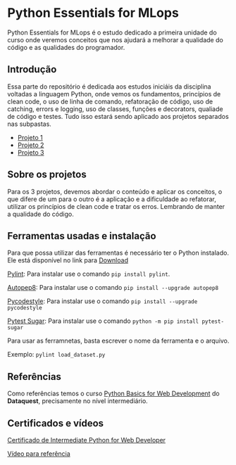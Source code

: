 # Python Essentials for MLops

Python Essentials for MLops é o estudo dedicado a primeira unidade do curso onde veremos conceitos que nos ajudará a melhorar a qualidade do código e as qualidades do programador.

## Introdução
Essa parte do repositório é dedicada aos estudos iniciáis da disciplina voltadas a linguagem Python, onde vemos os fundamentos, princípios de clean code, o uso de linha de comando, refatoração de código, uso de catching, errors e logging, uso de classes, funções e decorators, qualiade de código e testes. Tudo isso estará sendo aplicado aos projetos separados nas subpastas.

- [Projeto 1](https://github.com/SidneyJunior01234/MLops2023/tree/main/python_essentials_for_MLops/project1)
- [Projeto 2](https://github.com/SidneyJunior01234/MLops2023/tree/main/python_essentials_for_MLops/project2)
- [Projeto 3](https://github.com/SidneyJunior01234/MLops2023/tree/main/python_essentials_for_MLops/project3)

## Sobre os projetos

Para os 3 projetos, devemos abordar o conteúdo e aplicar os conceitos, o que difere de um para o outro é a aplicação e a dificuldade ao refatorar, utilizar os princípios de clean code e tratar os erros. Lembrando de manter a qualidade do código.

## Ferramentas usadas e instalação

Para que possa utilizar das ferramentas é necessário ter o Python instalado. Ele está disponível no link para [Download](https://www.python.org/downloads/)

[Pylint](https://pypi.org/project/pylint/): Para instalar use o comando `pip install pylint`.

[Autopep8](https://pypi.org/project/autopep8/): Para instalar use o comando `pip install --upgrade autopep8`

[Pycodestyle](https://pypi.org/project/pycodestyle/): Para instalar use o comando `pip install --upgrade pycodestyle`

[Pytest Sugar](https://pypi.org/project/pytest-sugar/): Para instalar use o comando `python -m pip install pytest-sugar`

Para usar as ferramnetas, basta escrever o nome da ferramenta e o arquivo.

Exemplo: `pylint load_dataset.py`

## Referências
Como referências temos o curso [Python Basics for Web Development](https://app.dataquest.io/learning-path/python-basics-for-web-development-skill) do **Dataquest**, precisamente no nível intermediário.

## Certificados e vídeos
[Certificado de Intermediate Python for Web Developer](https://app.dataquest.io/view_cert/P7NYCVX0HHHQF22V520Z)

[Vídeo para referência](https://youtu.be/HSr6lt-F7gE)
